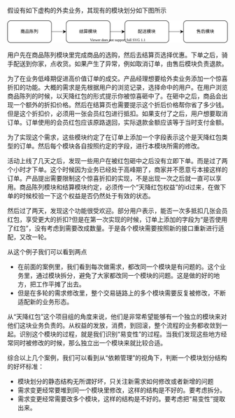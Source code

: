 假设有如下虚构的外卖业务，其现有的模块划分如下图所示

![dependency](dependency.drawio.svg)

用户先在商品陈列模块里完成商品的选购，然后去结算页选择优惠。下单之后，骑手配送到你家，点收货。如果产生了异常，例如取消订单，由售后模块负责退款。

为了在业务低峰期促进高价值订单的成交。产品经理想要给外卖业务添加一个惊喜折扣的功能。大概的需求是先根据用户的浏览记录，选择命中的用户。在用户浏览商品陈列的时候，以天降红包的形式提示你被惊喜砸中了。在砸中之后，商品会出现一个额外的折扣价格。然后在结算页也需要提示这个折后价格帮你省了多少钱。但是这个折扣价，必须用一张会员红包进行抵扣。如果支付了之后，用户想要取消订单。订单使用的会员红包应该原路退回，实际退款金额应该等于当时支付金额。

为了实现这个需求，这些模块约定了在订单上添加一个字段表示这个是天降红包类型的订单。然后每个模块各自按照约定的字段，进行本模块所需的修改。

活动上线了几天之后，发现一些用户在被红包砸中之后没有立即下单。而是过了两个小时才下单。这个时候因为业务已经处于高峰期了，商家并不愿意亏本接这样的订单。产品提出需要限制这个惊喜折扣的实现，不是出现一次之后就一直可以享用。商品陈列模块和结算模块约定，必须传一个“天降红包权益”的id过来，在做下单的时候校验一下这个权益是否仍然处于有效的状态。

然后过了两天，发现这个功能很受欢迎。部分用户表示，能否一次多抵扣几张会员红包，享受更大的折扣?但是在第一次实现的时候，订单上添加的字段为“是否使用了红包”，没有考虑到需要改成数量。于是各个模块需要按照新的接口重新进行适配，又改一轮。

从这个例子我们可以看到两点

* 在前面的案例里，我们看到每次做需求，都改同一个模块是有问题的。这个业务里，通过模块拆分，避免了大家都改同一个模块的问题。这是做的好的地方，把工作平摊了出去。
* 但是在多轮的需求修改里，整个交易链路上的多个模块需要反复被修改，不断适配新的业务形态。

从“天降红包”这个项目组的角度来说，他们是非常希望能够有一个独立的模块来对他们这块业务负责的。从权益的发放，消费，到回滚，整个流程的业务都收敛到一起。识别这个模块的过程，就是我们识别“易变性”的过程。当我们发现这些地方经常同时被修改的时候，那么独立出一个模块来就比较合适。

综合以上几个案例，我们可以看到从“依赖管理”的视角下，判断一个模块划分结构的好坏标准：

* 模块划分的静态结构无所谓好坏，只关注新需求如何修改或者新增的问题
* 需求变更经常要堆到同一个模块里修改，这样的结构是不好的。要考虑拆分。
* 需求变更经常需要改多个模块，这样的结构是不好的。要考虑把“易变性”提取出来。